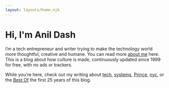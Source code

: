 ```yaml
---
layout: layouts/home.njk
---
```


  <div class="intro-text">
    
# Hi, I'm Anil Dash
 
I’m a tech entrepreneur and writer trying to make the technology world more thoughtful, creative and humane. You can read more [about me](/about) here. This is a blog about how culture is made, continuously updated since 1999 for free, with no ads or trackers.
  
While you're here, check out my writing about [tech](/tags/tech), [systems](/tags/systems), [Prince](/tags/Prince), [nyc](/tags/nyc), or the [Best Of](/tags/Best%20Of) the first 25 years of this blog.

  </div>

  <figure class="feature-pic" >
    <div class="feature-pic-image" style="background-image: url(https://cdn.glitch.global/34934a9e-03cb-409c-b529-b489bc6e5d0a/2025-headshot-square-1600.jpeg?v=1749429463025);"> </div>
  </figure>
